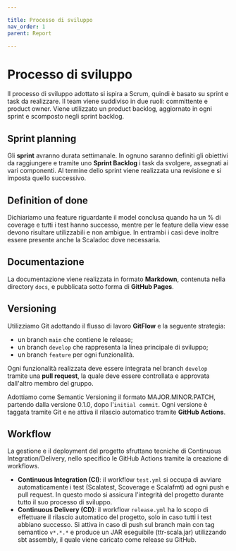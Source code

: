 ```yaml
---

title: Processo di sviluppo
nav_order: 1
parent: Report

---
```


# Processo di sviluppo

Il processo di sviluppo adottato si ispira a Scrum, quindi è basato su sprint e task da realizzare.
Il team viene suddiviso in due ruoli: committente e product owner. Viene utilizzato un product backlog, aggiornato in
ogni sprint e scomposto negli sprint backlog.

## Sprint planning

Gli **sprint** avranno durata settimanale. In ognuno saranno definiti gli obiettivi da
raggiungere e tramite uno **Sprint Backlog** i task da svolgere, assegnati ai vari componenti. Al termine dello sprint
viene realizzata una revisione e si imposta quello successivo.

## Definition of done

[Inserire % di coverage]: #
Dichiariamo una feature riguardante il model conclusa quando ha un % di coverage e tutti i test hanno successo, mentre
per le feature della view esse devono risultare utilizzabili e non ambigue. In entrambi i casi deve inoltre essere
presente anche la Scaladoc dove necessaria.

## Documentazione

La documentazione viene realizzata in formato **Markdown**, contenuta nella directory `docs`, e pubblicata sotto forma di
**GitHub Pages**.

## Versioning
Utilizziamo Git adottando il flusso di lavoro **GitFlow** e la seguente strategia:
- un branch `main` che contiene le release;
- un branch `develop` che rappresenta la linea principale di sviluppo;
- un branch `feature` per ogni funzionalità.

Ogni funzionalità realizzata deve essere integrata nel branch `develop` tramite una **pull request**, la quale deve
essere controllata e approvata dall'altro membro del gruppo.

Adottiamo come Semantic Versioning il formato MAJOR.MINOR.PATCH, partendo dalla versione 0.1.0, dopo l'`initial commit`.
Ogni versione è taggata tramite Git e ne attiva il rilascio automatico tramite **GitHub Actions**.

## Workflow

La gestione e il deployment del progetto sfruttano tecniche di Continuous Integration/Delivery, nello specifico le 
GitHub Actions tramite la creazione di workflows.

- **Continuous Integration (CI)**: il workflow `test.yml` si occupa di avviare automaticamente i test (Scalatest, Scoverage
e Scalafmt) ad ogni push e pull request. In questo modo si assicura l'integrità del progetto durante tutto il suo
processo di sviluppo.
- **Continuous Delivery (CD)**: il workflow `release.yml` ha lo scopo di effettuare il rilascio automatico del progetto,
solo in caso tutti i test abbiano successo. Si attiva in caso di push sul branch main con tag semantico `v*.*.*`
e produce un JAR eseguibile (ttr-scala.jar) utilizzando sbt assembly, il quale viene caricato come release su GitHub.
